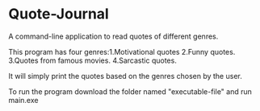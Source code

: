 # Quote-Journal
A command-line application to read quotes of different genres.

This program has four genres:1.Motivational quotes 
                             2.Funny quotes.
                             3.Quotes from famous movies.
                             4.Sarcastic quotes.
                            
It will simply print the quotes based on the genres chosen by the user.

To run the program download the folder named "executable-file" and run main.exe 
